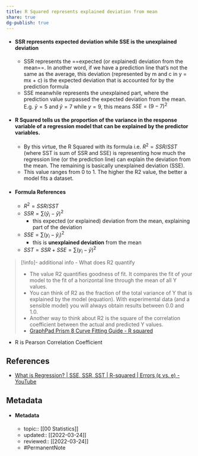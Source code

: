 ```yaml
---
title: R Squared represents explained deviation from mean
share: true
dg-publish: true
---
```


- #### SSR represents expected deviation while SSE is the unexplained deviation
	- SSR represents the ==expected (or explained) deviation from the mean==. In another word, if we have a prediction line that’s not the same as the average, this deviation (represented by m and c in y = mx + c) is the expected deviation that is accounted for by the prediction formula
	- SSE meanwhile represents the unexplained part, where the prediction value surpassed the expected deviation from the mean. E.g. $\bar{y}=5$ and $\hat{y}=7$ while $y=9$, this means $SSE = (9-7)^2$
- #### R Squared tells us the proportion of the variance in the response variable of a regression model that can be explained by the predictor variables. 
	- By this virtue, the R Squared with its formula i.e. $R^2=SSR/SST$ (where SST is sum of SSR and SSE) is representing how much the regression line (or the prediction line) can explain the deviation from the mean. The remaining is basically unexplained deviation (SSE).
	- This value ranges from 0 to 1. The higher the R2 value, the better a model fits a dataset.
- #### Formula References
	- $R^2= SSR/SST$
	- $SSR = \sum (\hat{y}_{i}-\bar{y})^{2}$
		- this expected (or explained) deviation from the mean, explaining part of the deviation
	- $SSE = \sum (y_{i}-\hat{y}_{i})^{2}$
		- this is **unexplained deviation** from the mean
	- $SST=SSR+SSE=\sum(y_{i}-\bar{y})^{2}$

> [!info]- additional info - What does R2 quantify
> - The value R2 quantifies goodness of fit. It compares the fit of your model to the fit of a horizontal line through the mean of all Y values.
> - You can think of R2 as the fraction of the total variance of Y that is explained by the model (equation). With experimental data (and a sensible model) you will always obtain results between 0.0 and 1.0.
> - Another way to think about R2 is the square of the correlation coefficient between the actual and predicted Y values.
> - [GraphPad Prism 8 Curve Fitting Guide - R squared](https://www.graphpad.com/guides/prism/8/curve-fitting/reg_intepretingnonlinr2.htm)

- R is Pearson Correlation Coefficient

## References
- [What is Regression? | SSE, SSR, SST | R-squared | Errors (ε vs. e) - YouTube](https://www.youtube.com/watch?v=aq8VU5KLmkY)

## Metadata
- #### Metadata
	- topic:: [[00 Statistics]]
	- updated:: [[2022-03-24]]
	- reviewed:: [[2022-03-24]]
	- #PermanentNote 